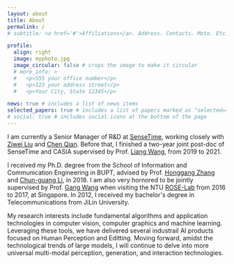 ```yaml
---
layout: about
title: About
permalink: /
# subtitle: <a href='#'>Affiliations</a>. Address. Contacts. Moto. Etc.

profile:
  align: right
  image: myphoto.jpg
  image_circular: false # crops the image to make it circular
  # more_info: >
  #   <p>555 your office number</p>
  #   <p>123 your address street</p>
  #   <p>Your City, State 12345</p>

news: true # includes a list of news items
selected_papers: true # includes a list of papers marked as "selected={true}"
# social: true # includes social icons at the bottom of the page
---
```


I am currently a Senior Manager of R&D at [SenseTime](https://www.sensetime.com/cn), working closely with [Ziwei Liu](https://scholar.google.com.hk/citations?user=lc45xlcAAAAJ&hl=en) and [Chen Qian](https://scholar.google.com/citations?user=AerkT0YAAAAJ&hl=en). Before that, I finished a two-year joint post-doc of SenseTime and CASIA supervised by Prof. [Liang Wang](http://www.cbsr.ia.ac.cn/users/liangwang/), from 2019 to 2021. 

I received my Ph.D. degree from the School of Information and Communication Engineering in BUPT, advised by Prof. [Honggang Zhang](https://teacher.bupt.edu.cn/zhanghonggang/zh_CN/index.htm) and [Chun-guang Li](https://teacher.bupt.edu.cn/cgli), in 2018. I am also very hornored to be jointly supervised by Prof. [Gang Wang](https://scholar.google.com/citations?user=NMhRWkIAAAAJ&hl=en) when visiting the NTU [ROSE-Lab](https://www.ntu.edu.sg/rose) from 2016 to 2017, at Singapore. In 2012, I received my bachelor's degree in Telecommunications from JiLin University.

My research interests include fundamental algorithms and application technologies in computer vision, computer graphics and machine learning. Leveraging these tools, we have delivered several industrail AI products focused on Human Perception and Editting. Moving forward, amidst the technological trends of large models, I will continue to delve into more universal multi-modal perception, generation, and interaction technologies.


<!-- ** Job positions are open for researchers and interns at SenseTime! ** -->

<!-- Write your biography here. Tell the world about yourself. Link to your favorite [subreddit](http://reddit.com). You can put a picture in, too. The code is already in, just name your picture `prof_pic.jpg` and put it in the `img/` folder.

Put your address / P.O. box / other info right below your picture. You can also disable any of these elements by editing `profile` property of the YAML header of your `_pages/about.md`. Edit `_bibliography/papers.bib` and Jekyll will render your [publications page](/al-folio/publications/) automatically.

Link to your social media connections, too. This theme is set up to use [Font Awesome icons](https://fontawesome.com/) and [Academicons](https://jpswalsh.github.io/academicons/), like the ones below. Add your Facebook, Twitter, LinkedIn, Google Scholar, or just disable all of them. -->
